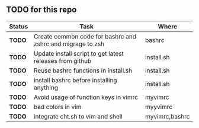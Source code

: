 ## TODO for this repo

| Status   | Task                                                       | Where      |
| -------- | ---------------------------------------------------------- | ---------- |
| **TODO** | Create common code for bashrc and zshrc and migrage to zsh | bashrc     |
| **TODO** | Update install script to get latest releases from github   | install.sh |
| **TODO** | Reuse bashrc functions in install.sh                       | install.sh |
| **TODO** | install bashrc before installing anything                  | install.sh |
| **TODO** | Avoid usage of function keys in vimrc                      | myvimrc    |
| **TODO** | bad colors in vim                                          | myyvimrc   |
|**TODO**|integrate cht.sh to vim and shell|myvimrc,bashrc|
